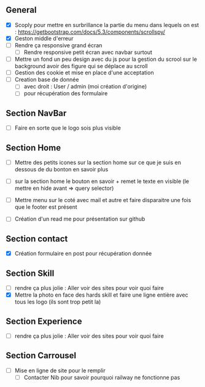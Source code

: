 ## General

- [X] Scoply pour mettre en surbrillance la partie du menu dans lequels on est : https://getbootstrap.com/docs/5.3/components/scrollspy/
- [X] Geston middle d'erreur
- [ ] Rendre ça responsive grand écran 
  - [ ] Rendre responsive petit écran avec navbar surtout 
- [ ] Mettre un fond un peu design avec du js pour la gestion du scrool sur le background avoir des figure qui se déplace au scroll
- [ ] Gestion des cookie et mise en place d'une acceptation 
- [ ] Creation base de donnée 
  - [ ] avec droit : User / admin (moi création d'origine)
  - [ ] pour récupération des formulaire  

## Section NavBar
- [ ] Faire en sorte que le logo sois plus visible

## Section Home
- [ ] Mettre des petits icones sur la section home sur ce que je suis en dessous de du bonton en savoir plus 
- [ ] sur la section home le bouton en savoir + remet le texte en visible (le mettre en hide avant => query selector)

- [ ] Mettre menu sur le coté avec mail et autre et faire disparaitre une fois que le footer est présent 
- [ ] Création d'un read me pour présentation sur github 


## Section contact
- [X] Création formulaire en post pour récupération donnée 

## Section Skill 
- [ ] rendre ça plus jolie : Aller voir des sites pour voir quoi faire 
- [X] Mettre la photo en face des hards skill et faire une ligne entière avec tous les logo (ils sont trop petit la)

## Section Experience 
- [ ] rendre ça plus jolie : Aller voir des sites pour voir quoi faire 

## Section Carrousel 
- [ ] Mise en ligne de site pour le remplir 
  - [ ] Contacter Nib pour savoir pourquoi railway ne fonctionne pas